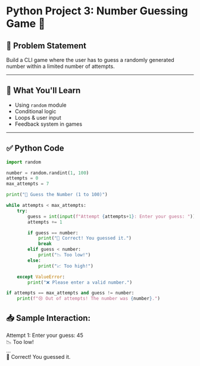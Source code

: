 # Python Project 3: Number Guessing Game 🎯  

## 📌 Problem Statement  
Build a CLI game where the user has to guess a randomly generated number within a limited number of attempts.  

---

## 🧠 What You'll Learn  
- Using `random` module  
- Conditional logic  
- Loops & user input  
- Feedback system in games  

---

## ✅ Python Code  

```python
import random

number = random.randint(1, 100)
attempts = 0
max_attempts = 7

print("🎲 Guess the Number (1 to 100)")

while attempts < max_attempts:
    try:
        guess = int(input(f"Attempt {attempts+1}: Enter your guess: "))
        attempts += 1

        if guess == number:
            print("🎉 Correct! You guessed it.")
            break
        elif guess < number:
            print("📉 Too low!")
        else:
            print("📈 Too high!")

    except ValueError:
        print("❌ Please enter a valid number.")

if attempts == max_attempts and guess != number:
    print(f"😢 Out of attempts! The number was {number}.")
```

## 📥 Sample Interaction:  

Attempt 1: Enter your guess: 45  
📉 Too low!  
...  
🎉 Correct! You guessed it.
